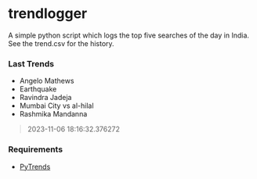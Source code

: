 # trendlogger
A simple python script which logs the top five searches of the day in India.<br>See the trend.csv for the history.<br>

<!-- Last Trends -->
### Last Trends
* Angelo Mathews
* Earthquake
* Ravindra Jadeja
* Mumbai City vs al-hilal
* Rashmika Mandanna
> 2023-11-06 18:16:32.376272

<!-- Requirements -->
### Requirements
* [PyTrends](https://github.com/dreyco676/pytrends)
